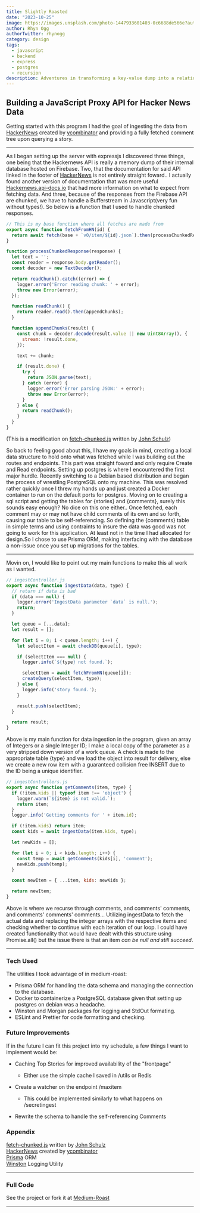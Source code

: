 ```yaml
---
title: Slightly Roasted
date: "2023-10-25"
image: https://images.unsplash.com/photo-1447933601403-0c6688de566e?auto=format&fit=crop&q=80&w=900&ixlib=rb-4.0.3&ixid=M3wxMjA3fDB8MHxwaG90by1wYWdlfHx8fGVufDB8fHx8fA%3D%3D
author: Rhyn Ogg
authorTwitter: rhynogg
category: design
tags:
  - javascript
  - backend
  - express
  - postgres
  - recursion
description: Adventures in transforming a key-value dump into a relational database.
---
```


## Building a JavaScript Proxy API for Hacker News Data

Getting started with this program I had the goal of ingesting the data from [HackerNews](https://news.ycombinator.com) created by [ycombinator](https://www.ycombinator.com) and providing a fully fetched comment tree upon querying a story.

---

As I began setting up the server with expressjs I discovered three things, one being that the Hackernews API is really a memory dump of their internal database hosted on Firebase. Two, that the documentation for said API linked in the footer of [HackerNews](https://news.ycombinator.com) is not entirely straight foward.. I actually found another version of documentation that was more useful [Hackernews.api-docs.io](https://hackernews.api-docs.io/v0/overview/introduction) that had more information on what to expect from fetching data. And three, because of the responses from the Firebase API are chunked, we have to handle a Bufferstream in Javascript(very fun without types!). So below is a function that I used to handle chunked responses.

```js
// This is my base function where all fetches are made from
export async function fetchFromHN(id) {
  return await fetch(base + `v0/item/${id}.json`).then(processChunkedResponse);
}
```

```js
function processChunkedResponse(response) {
  let text = '';
  const reader = response.body.getReader();
  const decoder = new TextDecoder();

  return readChunk().catch((error) => {
    logger.error('Error reading chunk: ' + error);
    throw new Error(error);
  });

  function readChunk() {
    return reader.read().then(appendChunks);
  }

  function appendChunks(result) {
    const chunk = decoder.decode(result.value || new Uint8Array(), {
      stream: !result.done,
    });

    text += chunk;

    if (result.done) {
      try {
        return JSON.parse(text);
      } catch (error) {
        logger.error('Error parsing JSON:' + error);
        throw new Error(error);
      }
    } else {
      return readChunk();
    }
  }
}
```
(This is a modification on [fetch-chunked.js](https://gist.githubusercontent.com/jfsiii/034152ecfa908cf66178/raw/d0ecf6deaa53615027d19c3dc5e5fd3bac9c38ab/fetch-chunked.js) written by [John Schulz](https://twitter.com/JFSIII))

So back to feeling good about this, I have my goals in mind, creating a local data structure to hold onto what was fetched while I was building out the routes and endpoints. This part was straight foward and only require Create and Read endpoints. 
Setting up postgres is where I encountered the first major hurdle. Recently switching to a Debian based distribution and began the process of wrestling PostgreSQL onto my machine. This was resolved rather quickly once I threw my hands up and just created a Docker container to run on the default ports for postgres. Moving on to creating a sql script and getting the tables for {stories} and {comments}, surely this sounds easy enough? No dice on this one either.. 
Once fetched, each comment may or may not have child comments of its own and so forth, causing our table to be self-referencing. So defining the {comments} table in simple terms and using contraints to insure the data was good was not going to work for this application. At least not in the time I had allocated for design.So I chose to use Prisma ORM, making interfacing with the database a non-issue once you set up migrations for the tables.

---

Movin on, I would like to point out my main functions to make this all work as i wanted.

```js
// ingestController.js
export async function ingestData(data, type) {
  // return if data is bad
  if (data === null) {
    logger.error('IngestData parameter `data` is null.');
    return;
  }

  let queue = [...data];
  let result = [];

  for (let i = 0; i < queue.length; i++) {
    let selectItem = await checkDB(queue[i], type);

    if (selectItem === null) {
      logger.info(`${type} not found.`);

      selectItem = await fetchFromHN(queue[i]);
      createQuery(selectItem, type);
    } else {
      logger.info('story found.');
    }

    result.push(selectItem);
  }

  return result;
}
```
Above is my main function for data ingestion in the program, given an array of Integers or a single Integer ID; I make a local copy of the parameter as a very stripped down version of a work queue. A check is made to the appropriate table {type} and we load the object into result for delivery, else we create a new row item with a guaranteed collision free INSERT due to the ID being a unique identifier. 


```js
// ingestControllers.js
export async function getComments(item, type) {
  if (!item.kids || typeof item !== 'object') {
    logger.warn(`${item} is not valid.`);
    return item;
  }
  logger.info('Getting comments for ' + item.id);

  if (!item.kids) return item;
  const kids = await ingestData(item.kids, type);

  let newKids = [];

  for (let i = 0; i < kids.length; i++) {
    const temp = await getComments(kids[i], 'comment');
    newKids.push(temp);
  }

  const newItem = { ...item, kids: newKids };

  return newItem;
}
```
Above is where we recurse through comments, and comments' comments, and comments' comments' comments... Utilizing ingestData to fetch the actual data and replacing the integer arrays with the respective items and checking whether to continue with each iteration of our loop. I could have created functionality that would have dealt with this structure using Promise.all() but the issue there is that an item *can be null and still succeed*.

---

### Tech Used

The utilities I took advantage of in medium-roast:
- Prisma ORM for handling the data schema and managing the connection to the database.
- Docker to containerize a PostgreSQL database given that setting up postgres on debian was a headache.
- Winston and Morgan packages for logging and StdOut formating.
- ESLint and Prettier for code formatting and checking.


### Future Improvements

If in the future I can fit this project into my schedule, a few things I want to implement would be:
  - Caching Top Stories for improved availability of the "frontpage"
    + Either use the simple cache I saved in /utils or Redis

  - Create a watcher on the endpoint /maxitem
    + This could be implemented similarly to what happens on /secretingest

  - Rewrite the schema to handle the self-referencing Comments


### Appendix

[fetch-chunked.js](https://gist.githubusercontent.com/jfsiii/034152ecfa908cf66178/raw/d0ecf6deaa53615027d19c3dc5e5fd3bac9c38ab/fetch-chunked.js) written by [John Schulz](https://twitter.com/JFSIII)
<br>
[HackerNews](https://news.ycombinator.com) created by [ycombinator](https://www.ycombinator.com)<br>
[Prisma](https://www.prisma.io) ORM
<br>
[Winston](https://github.com/winstonjs/winston) Logging Utility

---

### Full Code
See the project or fork it at [Medium-Roast](https://github.com/Dissurender/medium-roast#readme)

---